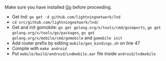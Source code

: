 Make sure you have installed [Go](https://golang.org) before proceeding.

- Get lnd: `go get -d github.com/lightningnetwork/lnd`
- `cd src/github.com/lightningnetwork/lnd/`
- Get and init gomobile: `go get golang.org/x/tools/cmd/goimports`, `go get golang.org/x/tools/go/packages`, `go get golang.org/x/mobile/cmd/gomobile` and `gomobile init`
- Add router prefix by editing `mobile/gen_bindings.sh` on line 47
- Compile with `make android`
- Put `mobile/build/android/Lndmobile.aar` file inside `android/lndmobile`
